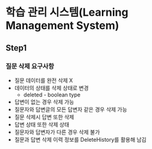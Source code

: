 # 학습 관리 시스템(Learning Management System)
## Step1
### 질문 삭제 요구사항
- 질문 데이터를 완전 삭제 X
- 데이터의 상태를 삭제 상태로 변경
  - deleted - boolean type
- 답변이 없는 경우 삭제 가능
- 질문자와 답변글의 모든 답변자 같은 경우 삭제 가능
- 질문 삭제시 답변 또한 삭제
- 답변 상태 또한 삭제 상태
- 질문자와 답변자가 다른 경우 삭제 불가
- 질문과 답변 삭제 이력 정보를 DeleteHistory를 활용해 남김